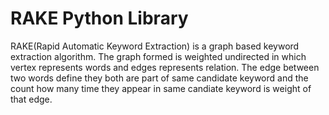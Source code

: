 # RAKE Python Library
RAKE(Rapid Automatic Keyword Extraction) is a graph based keyword extraction algorithm. The graph formed is weighted undirected in which vertex represents words and edges represents relation. The edge between two words define they both are part of same candidate keyword and the count how many time they appear in same candiate keyword is weight of that edge.
